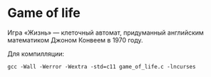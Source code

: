 # Game of life

Игра «Жизнь» — клеточный автомат, придуманный английским математиком Джоном Конвеем в 1970 году.

Для компилляции:

`gcc -Wall -Werror -Wextra -std=c11 game_of_life.c -lncurses`
